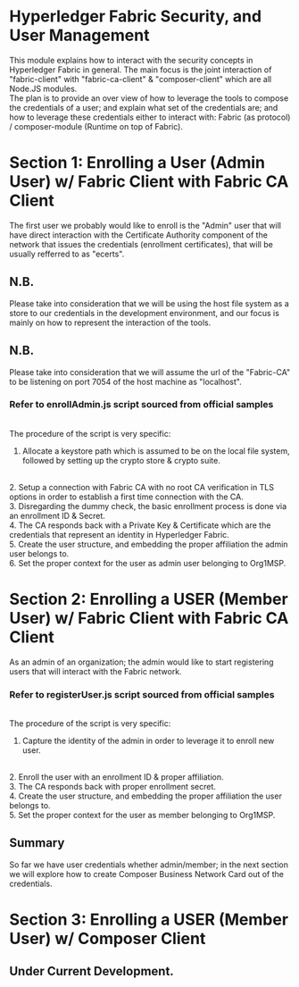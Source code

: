 # Hyperledger Fabric Security, and User Management
This module explains how to interact with the security concepts in Hyperledger Fabric in general. The main focus is the joint interaction of "fabric-client" with "fabric-ca-client" & "composer-client" which are all Node.JS modules.
<br>
The plan is to provide an over view of how to leverage the tools to compose the credentials of a user; and explain what set of the credentials are; and how to leverage these credentials either to interact with: Fabric (as protocol) / composer-module (Runtime on top of Fabric).
<br>

# Section 1: Enrolling a User (Admin User) w/ Fabric Client with Fabric CA Client
The first user we probably would like to enroll is the "Admin" user that will have direct interaction with the Certificate Authority component of the network that issues the credentials (enrollment certificates), that will be usually refferred to as "ecerts".
<br>
## N.B.
Please take into consideration that we will be using the host file system as a store to our credentials in the development environment, and our focus is mainly on how to represent the interaction of the tools.
<br>

## N.B.
Please take into consideration that we will assume the url of the "Fabric-CA" to be listening on port 7054 of the host machine as "localhost".
<br>

### Refer to enrollAdmin.js script sourced from official samples
<br>
The procedure of the script is very specific:
<br>

1. Allocate a keystore path which is assumed to be on the local file system, followed by setting up the crypto store & crypto suite.
<br>
2. Setup a connection with Fabric CA with no root CA verification in TLS options in order to establish a first time connection with the CA.
<br>
3. Disregarding the dummy check, the basic enrollment process is done via an enrollment ID & Secret.
<br>
4. The CA responds back with a Private Key & Certificate which are the credentials that represent an identity in Hyperledger Fabric.
<br>
5. Create the user structure, and embedding the proper affiliation the admin user belongs to.
<br>
6. Set the proper context for the user as admin user belonging to Org1MSP.
<br>

# Section 2: Enrolling a USER (Member User) w/ Fabric Client with Fabric CA Client
As an admin of an organization; the admin would like to start registering users that will interact with the Fabric network.
<br>
### Refer to registerUser.js script sourced from official samples
<br>
The procedure of the script is very specific:
<br>

1. Capture the identity of the admin in order to leverage it to enroll new user.
<br>
2. Enroll the user with an enrollment ID & proper affiliation.
<br>
3. The CA responds back with proper enrollment secret.
<br>
4. Create the user structure, and embedding the proper affiliation the user belongs to.
<br>
5. Set the proper context for the user as member belonging to Org1MSP.
<br>

## Summary
So far we have user credentials whether admin/member; in the next section we will explore how to create Composer Business Network Card out of the credentials.

# Section 3: Enrolling a USER (Member User) w/ Composer Client

## Under Current Development.